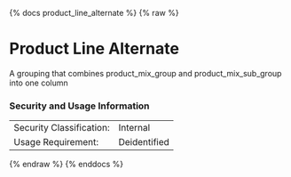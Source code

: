 {% docs product_line_alternate %}
{% raw %}

<a name="product_line_alternate"></a>
# Product Line Alternate

A grouping that combines product_mix_group and product_mix_sub_group into one column

### Security and Usage Information
|     |     |
| --- | --- |
| Security Classification: | Internal |
| Usage Requirement:       | Deidentified |

{% endraw %}
{% enddocs %}